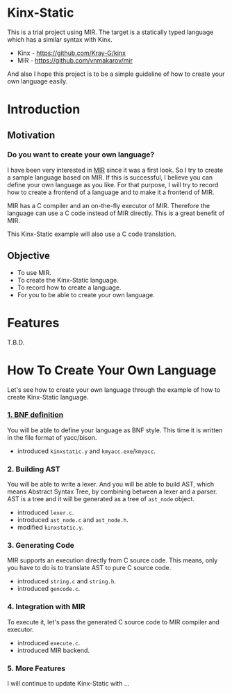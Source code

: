 # Kinx-Static

This is a trial project using MIR. The target is a statically typed language which has a similar syntax with Kinx.

* Kinx - https://github.com/Kray-G/kinx
* MIR - https://github.com/vnmakarov/mir

And also I hope this project is to be a simple guideline of how to create your own language easily.

# Introduction

## Motivation

### Do you want to create your own language?

I have been very interested in [MIR](https://github.com/vnmakarov/mir) since it was a first look.
So I try to create a sample language based on MIR.
If this is successful, I believe you can define your own language as you like.
For that purpose, I will try to record how to create a frontend of a language and to make it a frontend of MIR.

MIR has a C compiler and an on-the-fly executor of MIR.
Therefore the language can use a C code instead of MIR directly.
This is a great benefit of MIR.

This Kinx-Static example will also use a C code translation.

## Objective

* To use MIR.
* To create the Kinx-Static language.
* To record how to create a language.
* For you to be able to create your own language.

# Features

T.B.D.

# How To Create Your Own Language

Let's see how to create your own language through the example of how to create Kinx-Static language.

### [1. BNF definition](history/1)

You will be able to define your language as BNF style.
This time it is written in the file format of yacc/bison.

* introduced `kinxstatic.y` and `kmyacc.exe`/`kmyacc`.

### 2. Building AST

You will be able to write a lexer.
And you will be able to build AST, which means Abstract Syntax Tree, by combining between a lexer and a parser.
AST is a tree and it will be generated as a tree of `ast_node` object.

* introduced `lexer.c`.
* introduced `ast_node.c` and `ast_node.h`.
* modified `kinxstatic.y`.

### 3. Generating Code

MIR supports an execution directly from C source code.
This means, only you have to do is to translate AST to pure C source code.

* introduced `string.c` and `string.h`.
* introduced `gencode.c`.

### 4. Integration with MIR

To execute it, let's pass the generated C source code to MIR compiler and executor.

* introduced `execute.c`.
* introduced MIR backend.

### 5. More Features

I will continue to update Kinx-Static with ...
